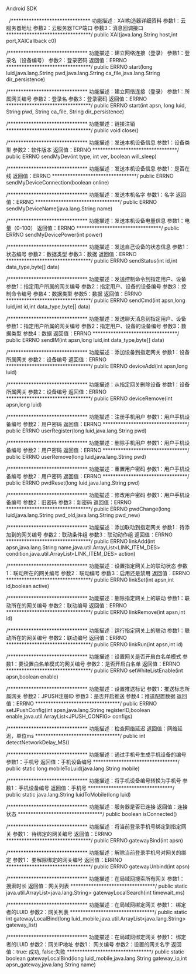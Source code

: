 Android SDK


 
/*******************************
功能描述：XAI构造器详细资料
参数1：云服务器地址
参数2：云服务器TCP端口
参数3：消息回调接口
*********************************/
public XAI(java.lang.String host,int port,XAICallback c0)

/*******************************
功能描述：建立网络连接（登录）
参数1：登录名（设备编号）
参数2：登录密码
返回值：ERRNO
*********************************/
public ERRNO start(long luid,java.lang.String pwd,java.lang.String ca_file,java.lang.String dir_persistence)

/*******************************
功能描述：建立网络连接（登录）
参数1：所属网关编号
参数2：登录名
参数3：登录密码
返回值：ERRNO
*********************************/
public ERRNO start(int apsn, long luid, String pwd, String ca_file, String dir_persistence)

/*******************************
功能描述：链接注销
*********************************/
public void close()


/*******************************
功能描述：发送本机设备信息
参数1：设备类型
参数2：软件版本
返回值：ERRNO
*********************************/
public ERRNO sendMyDev(int type, int ver, boolean will_sleep)

/*******************************
功能描述：发送本机设备信息
参数1：是否在线
返回值：ERRNO
*********************************/
public ERRNO sendMyDeviceConnection(boolean online)

/*******************************
功能描述：发送本机名字
参数1：名字
返回值：ERRNO
*********************************/
public ERRNO sendMyDeviceName(java.lang.String name)

/*******************************
功能描述：发送本机设备电量信息
参数1：电量（0-100）
返回值：ERRNO
*********************************/
public ERRNO sendMyDevicePower(int power)

/*******************************
功能描述：发送自己设备的状态信息
参数1：状态编号
参数2：数据类型
参数3：数据
返回值：ERRNO
*********************************/
public ERRNO sendStatus(int id,int data_type,byte[] data)

/*******************************
功能描述：发送控制命令到指定用户、设备
参数1：指定用户所属的网关编号
参数2：指定用户、设备的设备编号
参数3：控制命令编号
参数4：数据类型
参数5：数据
返回值：ERRNO
*********************************/
public ERRNO sendCmd(int apsn,long luid,int id,int data_type,byte[] data)

/*******************************
功能描述：发送聊天消息到指定用户、设备
参数1：指定用户所属的网关编号
参数2：指定用户、设备的设备编号
参数3：数据类型
参数4：数据
返回值：ERRNO
*********************************/
public ERRNO sendIM(int apsn,long luid,int data_type,byte[] data)

/*******************************
功能描述：添加设备到指定网关
参数1：设备所属网关
参数2：设备编号
返回值：ERRNO
*********************************/
public ERRNO deviceAdd(int apsn,long luid)

/*******************************
功能描述：从指定网关删除设备
参数1：设备所属网关
参数2：设备编号
返回值：ERRNO
*********************************/
public ERRNO deviceRemove(int apsn,long luid)

/*******************************
功能描述：注册手机用户
参数1：用户手机设备编号
参数2：用户密码
返回值：ERRNO
*********************************/
public ERRNO userRegister(long luid,java.lang.String pwd)

/*******************************
功能描述：删除手机用户
参数1：用户手机设备编号
参数2：用户密码
返回值：ERRNO
*********************************/
public ERRNO userRemove(long luid,java.lang.String pwd)

/*******************************
功能描述：重置用户密码
参数1：用户手机设备编号
参数2：用户密码
返回值：ERRNO
*********************************/
public ERRNO pwdReset(long luid,java.lang.String pwd)

/*******************************
功能描述：修改用户密码
参数1：用户手机设备编号
参数2：旧密码
参数3：新密码
返回值：ERRNO
*********************************/
public ERRNO pwdChange(long luid,java.lang.String pwd_old,java.lang.String pwd_new)

/*******************************
功能描述：添加联动到指定网关
参数1：待添加到的网关编号
参数2：联动条件组
参数3：联动动作组
返回值：ERRNO
*********************************/
public ERRNO linkAdd(int apsn,java.lang.String name,java.util.ArrayList<LINK_ITEM_DES> condition,java.util.ArrayList<LINK_ITEM_DES> action)

/*******************************
功能描述：设置指定网关上的联动状态
参数1：联动所在的网关编号
参数2：联动编号
参数3：启用还是禁用
返回值：ERRNO
*********************************/
public ERRNO linkSet(int apsn,int id,boolean active)

/*******************************
功能描述：删除指定网关上的联动
参数1：联动所在的网关编号
参数2：联动编号
返回值：ERRNO
*********************************/
public ERRNO linkRemove(int apsn,int id)

/*******************************
功能描述：运行指定网关上的联动
参数1：联动所在的网关编号
参数2：联动编号
返回值：ERRNO
*********************************/
public ERRNO linkRun(int apsn,int id)

/*******************************
功能描述：设置网关是否开启白名单模式
参数1：要设置白名单模式的网关编号
参数2：是否开启白名单
返回值：ERRNO
*********************************/
public ERRNO setWhiteListEnable(int apsn,boolean enable)

/*******************************
功能描述：设置推送标记
参数1：推送标志所属网关
参数2：JPUSH注册ID
参数3：是否开启推送
参数4：推送配置数据
返回值：ERRNO
*********************************/
public ERRNO setJPushConfig(int apsn,java.lang.String registerID,boolean enable,java.util.ArrayList<JPUSH_CONFIG> configs)

/*******************************
功能描述：检查网络延迟
返回值：网络延迟，单位ms
*********************************/
public int detectNetworkDelay_MS()

/*******************************
功能描述：通过手机号生成手机设备的编号
参数1：手机号
返回值：手机设备编号
*********************************/
public static long mobileToLuid(java.lang.String mobile)

/*******************************
功能描述：将手机设备编号转换为手机号
参数1：手机设备编号
返回值：手机号
*********************************/
public static java.lang.String luidToMobile(long luid)

/*******************************
功能描述：服务器是否已连接
返回值：连接状态
*********************************/
public boolean isConnected()

/*******************************
功能描述：将当前登录手机号绑定到指定网关
参数1： 待绑定的网关编号
返回值：ERRNO
*********************************/
public ERRNO gatewayBind(int apsn)

/*******************************
功能描述：解除当前登录手机号对网关的绑定
参数1： 要解除绑定的网关编号
返回值：ERRNO
*********************************/
public ERRNO gatewayUnbind(int apsn)

/*******************************
功能描述：在局域网搜索所有网关
参数1： 搜索时长
返回值：网关列表
*********************************/
public static java.util.ArrayList<java.lang.String> gatewayLocalSearch(int timewait_ms)

/*******************************
功能描述：在局域网绑定网关
参数1： 绑定者的LUID
参数2：网关列表
*********************************/
public static int gatewayLocalBind(long luid_mobile,java.util.ArrayList<java.lang.String> gateway_list)

/*******************************
功能描述：在局域网绑定网关
参数1： 绑定者的LUID
参数2：网关IP地址
参数1： 网关编号
参数2：设置的网关名字
返回值：true: 成功, false:失败
*********************************/
public static boolean gatewayLocalBind(long luid_mobile,java.lang.String gateway_ip,int apsn_gateway,java.lang.String name)

